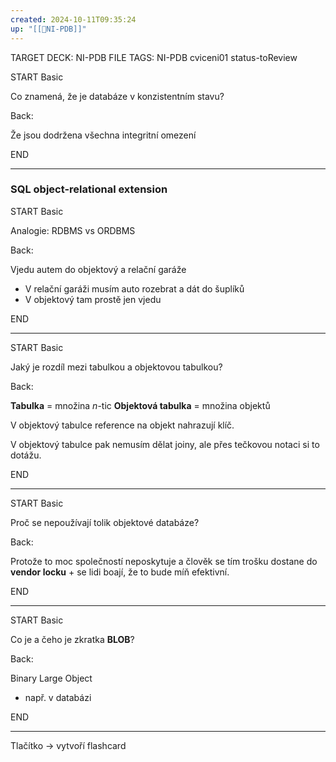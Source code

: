 ```yaml
---
created: 2024-10-11T09:35:24
up: "[[📖NI-PDB]]"
---
```


TARGET DECK: NI-PDB
FILE TAGS: NI-PDB cviceni01 status-toReview

START
Basic

Co znamená, že je databáze v konzistentním stavu?

Back:

Že jsou dodržena všechna integritní omezení
<!--ID: 1728921214770-->
END

---

### SQL object-relational extension

START
Basic

Analogie: RDBMS vs ORDBMS

Back:

Vjedu autem do objektový a relační garáže
- V relační garáži musím auto rozebrat a dát do šuplíků
- V objektový tam prostě jen vjedu
<!--ID: 1728921214772-->
END

---


START
Basic

Jaký je rozdíl mezi tabulkou a objektovou tabulkou?

Back:

**Tabulka** = množina $n$-tic
**Objektová tabulka** = množina objektů

V objektový tabulce reference na objekt nahrazují klíč.

V objektový tabulce pak nemusím dělat joiny, ale přes tečkovou notaci si to dotážu.
<!--ID: 1728921214776-->
END

---


START
Basic

Proč se nepoužívají tolik objektové databáze?

Back:

Protože to moc společností neposkytuje a člověk se tím trošku dostane do **vendor locku** + se lidi boají, že to bude míň efektivní.
<!--ID: 1728921214778-->
END

---


START
Basic

Co je a čeho je zkratka **BLOB**?

Back:

Binary Large Object
- např. v databázi
<!--ID: 1728921214781-->
END

---

Tlačítko -> vytvoří flashcard

